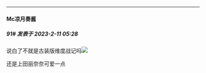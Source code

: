 
*****

####  Mc凉月奏酱  
##### 91#       发表于 2023-2-11 05:28

说白了不就是古装版维度战记吗<img src="https://static.saraba1st.com/image/smiley/face2017/067.png" referrerpolicy="no-referrer">

还是上田丽奈奈可爱一点

